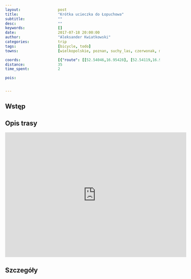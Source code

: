 ```yaml
---
layout:                 post
title:                  "Krótka ucieczka do Łopuchowa"
subtitle:               ""
desc:                   ""
keywords:               []
date:                   2017-07-18 20:00:00
author:                 "Aleksander Kwiatkowski"
categories:             trip
tags:                   [bicycle, todo]
towns:                  [wielkopolskie, poznan, suchy_las, czerwonak, murowana_goslina, skoki]

coords:                 [{"route": [[52.54046,16.95428], [52.54119,16.97265], [52.55664,16.97505], [52.56781,16.99428], [52.56614,17.00321], [52.59587,17.02896], [52.61401,17.03634], [52.62047,17.04870], [52.63365,17.06818], [52.64021,17.07410], [52.62344,17.10071], [52.61213,17.09153]], "type": "bicycle"}]
distance:               35
time_spent:             2

pois:


---
```



Wstęp
-----

Opis trasy
----------

<iframe height='405' width='590' frameborder='0' allowtransparency='true' scrolling='no' src='https://www.strava.com/activities/1090067631/embed/8e64107f57ad6da61e2e2fa58bd2ed8fb30b5347'></iframe>

Szczegóły
---------
